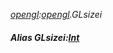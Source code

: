 _[opengl](../../modules/opengl/opengl-module.md):[opengl](../../modules/opengl/opengl-module.md).GLsizei_
##### Alias GLsizei:[Int](../../modules/wonkey/wonkey-types-int.md)

